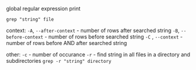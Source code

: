global regular expression print

`grep "string" file`

context:
`-A`, `--after-context` - number of rows after searched string
`-B`, `--before-context` - number of rows before searched string
`-C` , `--context` - number of rows before AND after searched string

other:
`-c` - number of occurance
`-r` - find string in all files in a directory and subdirectories
`grep -r "string" directory`

